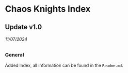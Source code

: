 # Chaos Knights Index

## Update v1.0
###### 11/07/2024
### General
Added Index, all information can be found in the `Readme.md`.